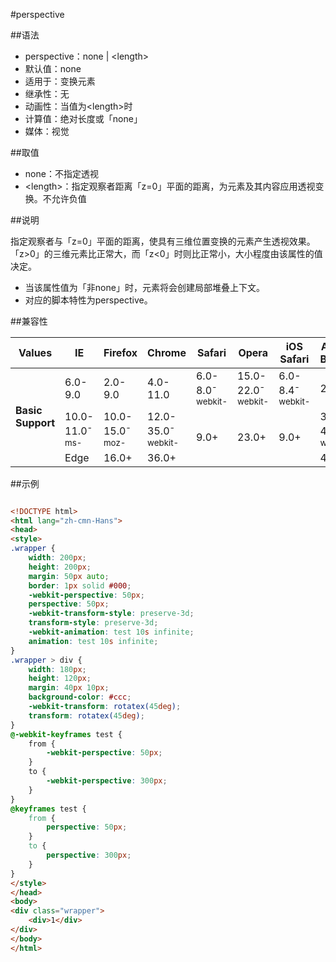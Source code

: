 #perspective

##语法

- perspective：none | &lt;length&gt;
- 默认值：none
- 适用于：变换元素
- 继承性：无
- 动画性：当值为&lt;length&gt;时
- 计算值：绝对长度或「none」
- 媒体：视觉


##取值

- none：不指定透视
- &lt;length&gt;：指定观察者距离「z=0」平面的距离，为元素及其内容应用透视变换。不允许负值


##说明

指定观察者与「z=0」平面的距离，使具有三维位置变换的元素产生透视效果。「z&gt;0」的三维元素比正常大，而「z&lt;0」时则比正常小，大小程度由该属性的值决定。

- 当该属性值为「非none」时，元素将会创建局部堆叠上下文。
- 对应的脚本特性为perspective。


##兼容性


<table class="compatible">
<thead>
    <tr>
        <th>Values</th>
        <th>IE</th>
        <th>Firefox</th>
        <th>Chrome</th>
        <th>Safari</th>
        <th>Opera</th>
        <th>iOS Safari</th>
        <th>Android Browser</th>
        <th>Android Chrome</th>
    </tr>
</thead>
<tbody>
    <tr>
        <td rowspan="3"><strong>Basic Support</strong></td>
        <td class="unsupport">6.0-9.0</td>
        <td class="unsupport">2.0-9.0</td>
        <td class="unsupport">4.0-11.0</td>
        <td class="support">6.0-8.0<sup class="fix">-webkit-</sup></td>
        <td class="support">15.0-22.0<sup class="fix">-webkit-</sup></td>
        <td class="support">6.0-8.4<sup class="fix">-webkit-</sup></td>
        <td class="unsupport">2.1-2.3</td>
        <td class="support">18.0-34.0<sup class="fix">-webkit-</sup></td>
    </tr>
    <tr>
        <td class="support">10.0-11.0<sup class="fix">-ms-</sup></td>
        <td class="support">10.0-15.0<sup class="fix">-moz-</sup></td>
        <td class="support">12.0-35.0<sup class="fix">-webkit-</sup></td>
        <td class="support" rowspan="2">9.0+</td>
        <td class="support" rowspan="2">23.0+</td>
        <td class="support" rowspan="2">9.0+</td>
        <td class="support">3.0-4.4.4<sup class="fix">-webkit-</sup></td>
        <td class="support" rowspan="2">35.0+</td>
    </tr>
    <tr>
        <td class="support">Edge</td>
        <td class="support">16.0+</td>
        <td class="support">36.0+</td>
        <td class="support">40.0+</td>
    </tr>
</tbody>
</table>




##示例

```html

<!DOCTYPE html>
<html lang="zh-cmn-Hans">
<head>
<style>
.wrapper {
    width: 200px;
    height: 200px;
    margin: 50px auto;
    border: 1px solid #000;
    -webkit-perspective: 50px;
    perspective: 50px;
    -webkit-transform-style: preserve-3d;
    transform-style: preserve-3d;
    -webkit-animation: test 10s infinite;
    animation: test 10s infinite;
}
.wrapper > div {
    width: 180px;
    height: 120px;
    margin: 40px 10px;
    background-color: #ccc;
    -webkit-transform: rotatex(45deg);
    transform: rotatex(45deg);
}
@-webkit-keyframes test {
    from {
        -webkit-perspective: 50px;
    }
    to {
        -webkit-perspective: 300px;
    }
}
@keyframes test {
    from {
        perspective: 50px;
    }
    to {
        perspective: 300px;
    }
}
</style>
</head>
<body>
<div class="wrapper">
    <div>1</div>
</div>
</body>
</html>

```
